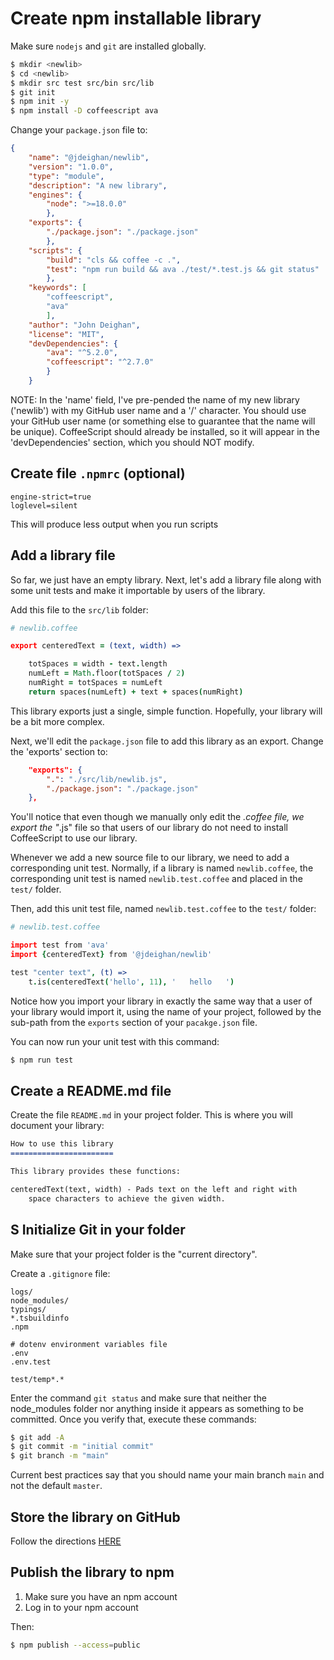 Create npm installable library
==============================

Make sure `nodejs` and `git` are installed globally.

```bash
$ mkdir <newlib>
$ cd <newlib>
$ mkdir src test src/bin src/lib
$ git init
$ npm init -y
$ npm install -D coffeescript ava
```

Change your `package.json` file to:

```json
{
	"name": "@jdeighan/newlib",
	"version": "1.0.0",
	"type": "module",
	"description": "A new library",
	"engines": {
		"node": ">=18.0.0"
		},
	"exports": {
		"./package.json": "./package.json"
		},
	"scripts": {
		"build": "cls && coffee -c .",
		"test": "npm run build && ava ./test/*.test.js && git status"
		},
	"keywords": [
		"coffeescript",
		"ava"
		],
	"author": "John Deighan",
	"license": "MIT",
	"devDependencies": {
		"ava": "^5.2.0",
		"coffeescript": "^2.7.0"
		}
	}
```

NOTE: In the 'name' field, I've pre-pended the name of my new
library ('newlib') with my GitHub user name and a '/' character.
You should use your GitHub user name (or something else to guarantee
that the name will be unique). CoffeeScript should already be
installed, so it will appear in the 'devDependencies' section,
which you should NOT modify.

Create file `.npmrc` (optional)
--------------------

```text
engine-strict=true
loglevel=silent
```

This will produce less output when you run scripts

Add a library file
------------------

So far, we just have an empty library. Next, let's add a library
file along with some unit tests and make it importable by
users of the library.

Add this file to the `src/lib` folder:

```coffee
# newlib.coffee

export centeredText = (text, width) =>

	totSpaces = width - text.length
	numLeft = Math.floor(totSpaces / 2)
	numRight = totSpaces = numLeft
	return spaces(numLeft) + text + spaces(numRight)
```

This library exports just a single, simple function. Hopefully,
your library will be a bit more complex.

Next, we'll edit the `package.json` file to add this library as
an export. Change the 'exports' section to:

```json
	"exports": {
		".": "./src/lib/newlib.js",
		"./package.json": "./package.json"
	},
```

You'll notice that even though we manually only edit the *.coffee
file, we export the "*.js" file so that users of our library do
not need to install CoffeeScript to use our library.

Whenever we add a new source file to our library, we need to add
a corresponding unit test. Normally, if a library is named
`newlib.coffee`, the corresponding unit test is named
`newlib.test.coffee` and placed in the `test/` folder.

Then, add this unit test file, named `newlib.test.coffee`
to the `test/` folder:

```coffee
# newlib.test.coffee

import test from 'ava'
import {centeredText} from '@jdeighan/newlib'

test "center text", (t) =>
	t.is(centeredText('hello', 11), '   hello   ')
```

Notice how you import your library in exactly the same way that
a user of your library would import it, using the name of your
project, followed by the sub-path from the `exports` section of
your `pacakge.json` file.

You can now run your unit test with this command:

```bash
$ npm run test
```

Create a README.md file
-----------------------

Create the file `README.md` in your project folder. This is where
you will document your library:

```markdown
How to use this library
=======================

This library provides these functions:

centeredText(text, width) - Pads text on the left and right with
	space characters to achieve the given width.
```
S
Initialize Git in your folder
-----------------------------

Make sure that your project folder is the "current directory".

Create a `.gitignore` file:

```text
logs/
node_modules/
typings/
*.tsbuildinfo
.npm

# dotenv environment variables file
.env
.env.test

test/temp*.*
```

Enter the command `git status` and make sure that neither the
node_modules folder nor anything inside it appears as something
to be committed. Once you verify that, execute these commands:

```bash
$ git add -A
$ git commit -m "initial commit"
$ git branch -m "main"
```

Current best practices say that you should name your main branch `main`
and not the default `master`.

Store the library on GitHub
---------------------------

Follow the directions [HERE](/posts/push-to-github)

Publish the library to npm
-------------------------

1. Make sure you have an npm account
2. Log in to your npm account

Then:

```bash
$ npm publish --access=public
```
